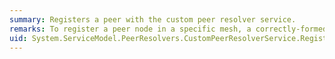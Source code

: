 ```yaml
---
summary: Registers a peer with the custom peer resolver service.
remarks: To register a peer node in a specific mesh, a correctly-formed <xref:System.ServiceModel.PeerResolvers.RegisterInfo> object must be supplied to one of the overloads for this method. This object contains the specific details necessary to register the registration entry requesting registration, including a GUID that uniquely identifies the registration entry, the mesh ID, and an endpoint address.
uid: System.ServiceModel.PeerResolvers.CustomPeerResolverService.Register*
---
```

